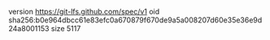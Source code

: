 version https://git-lfs.github.com/spec/v1
oid sha256:b0e964dbcc61e83efc0a670879f670de9a5a008207d60e35e36e9d24a8001153
size 5117

